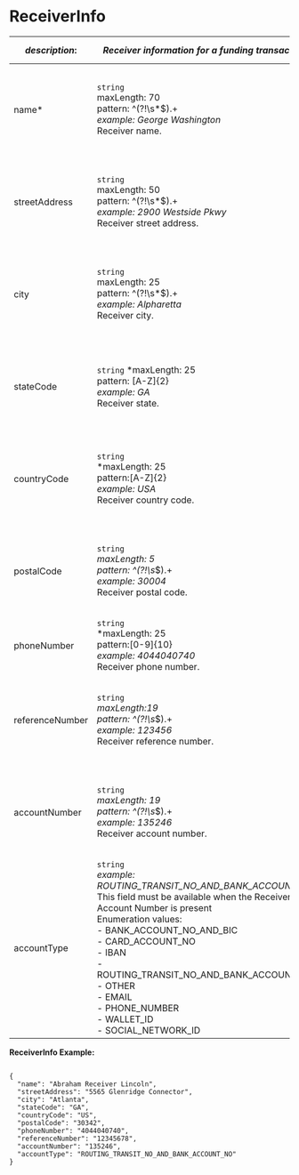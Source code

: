 
# ReceiverInfo

| *description*:   | *Receiver information for a funding transaction.*|US MIDs|Non-US MIDs|
|----|----|----|----|
| name* |    ``` string ```  <br/> maxLength: 70  <br/> pattern: ^(?!\s*$).+  <br/> *example: George Washington* <br/> Receiver name.|Visa: Optional for AFT transactions<br/>MC: Mandatory for funding transactions|Visa: Mandatory for AFT transactions<br/>MC: Mandatory for funding transactions|
| streetAddress | ``` string ```  <br/> maxLength: 50  <br/> pattern: ^(?!\s*$).+   <br/> *example: 2900 Westside Pkwy* <br/>   Receiver street address.|Visa: Optional for AFT transactions <br/>MC: Optional for funding transactions|Visa: Optional for AFT transactions <br/>MC: Optional for funding transactions|
| city | ``` string ```   <br/> maxLength: 25  <br/> pattern: ^(?!\s*$).+    <br/> *example: Alpharetta*  <br/>  Receiver city.|Visa: Optional for AFT transactions <br/>MC: Optional for funding transactions|Visa: Optional for AFT transactions <br/>MC: Optional for funding transactions|  
| stateCode | ``` string ```  *maxLength: 25 <br/>  pattern: [A-Z]{2}   <br/> *example: GA*  <br/>  Receiver state.|Visa: Optional for AFT transactions <br/>MC: Optional for funding transactions|Visa: Optional for AFT transactions <br/>MC: Optional for funding transactions|  
| countryCode | ``` string ```  <br/>  *maxLength: 25  <br/> pattern:[A-Z]{2}    <br/> *example: USA*  <br/>  Receiver country code.|Visa: Optional for AFT transactions <br/>MC: Optional for funding transactions|Visa: Optional for AFT transactions <br/>MC: Optional for funding transactions| 
| postalCode | ``` string ```  <br/>  *maxLength: 5  <br/> pattern: ^(?!\s*$).+    <br/> *example: 30004*  <br/>  Receiver postal code.|Visa: Optional for AFT transactions <br/>MC: Optional for funding transactions|Visa: Optional for AFT transactions <br/>MC: Optional for funding transactions| 
| phoneNumber | ``` string ```  <br/> *maxLength: 25  <br/> pattern:[0-9]{10}    <br/> *example: 4044040740* <br/>  Receiver phone number.|MC: Optional for funding transactions|MC: Optional for funding transactions|    
| referenceNumber | ``` string ```  <br/>  *maxLength:19   <br/> pattern: ^(?!\s*$).+    <br/> *example: 123456*  <br/>  Receiver reference number.|Visa: Optional for AFT transactions <br/>MC: Optional for funding transactions|Visa: Optional for AFT transactions <br/>MC: Optional for funding transactions|
| accountNumber | ``` string ```  <br/>  *maxLength: 19  <br/> pattern: ^(?!\s*$).+    <br/> *example: 135246*   <br/> Receiver account number.|Visa: Optional for AFT transactions <br/>MC: Optional for funding transactions|Visa: Optional for AFT transactions <br/>MC: Optional for funding transactions|
| accountType |    ``` string ```  <br/>  *example: ROUTING_TRANSIT_NO_AND_BANK_ACCOUNT_NO* <br/> This field must be available when the Receiver Account Number is present  <br/> Enumeration values: <br/> - BANK_ACCOUNT_NO_AND_BIC <br/> - CARD_ACCOUNT_NO <br/> - IBAN <br/> - ROUTING_TRANSIT_NO_AND_BANK_ACCOUNT_NO <br/> - OTHER<br/> - EMAIL<br/> - PHONE_NUMBER<br/> - WALLET_ID<br/>- SOCIAL_NETWORK_ID|Visa: Optional for AFT transactions <br/>MC: Optional for funding transactions|Visa: Optional for AFT transactions <br/>MC: Optional for funding transactions|


**ReceiverInfo Example:**

```{r}

{
  "name": "Abraham Receiver Lincoln",
  "streetAddress": "5565 Glenridge Connector",
  "city": "Atlanta",
  "stateCode": "GA",
  "countryCode": "US",
  "postalCode": "30342",
  "phoneNumber": "4044040740",
  "referenceNumber": "12345678",
  "accountNumber": "135246",
  "accountType": "ROUTING_TRANSIT_NO_AND_BANK_ACCOUNT_NO"
}
```



